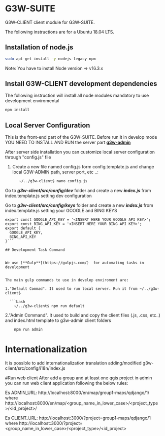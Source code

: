 # G3W-SUITE

G3W-CLIENT client module for G3W-SUITE.


The following instructions are for a Ubuntu 18.04 LTS.

## Installation of node.js

```bash
sudo apt-get install -y nodejs-legacy npm
```

Note: You have to install Node version => v16.3.x


## Install G3W-CLIENT development dependencies

The following instruction will install all node modules mandatory to use development enviromental

```bash
npm install
```

## Local Server Configuration

This is the front-end part of the G3W-SUITE. Before run it in develop mode YOU NEED TO INSTALL AND RUN the server part  [**g3w-admin**](https://github.com/g3w-suite/g3w-admin)

After server side installation you can customize local server configuration through "config.js" file


1) Create a new file named config.js form config.template.js and change local G3W-ADMIN path, server port, etc ..:

    ```bash
       ~/../g3w-client$ nano config.js
     ```
Go to ***g3w-client/src/config/dev*** folder and create a new ***index.js*** from index.template.js setting dev configuration

Go to ***g3w-client/src/config/keys*** folder and create a new ***index.js*** from index.template.js setting your GOOGLE and BING KEYS

```js{1,2}
export const GOOGLE_API_KEY = '<INSERT HERE YOUR GOOGLE API KEY>';
export const BING_API_KEY = '<INSERT HERE YOUR BING API KEY>';
export default {
  GOOGLE_API_KEY,
  BING_API_KEY
}```

## Development Task Command


We use [**Gulp**](https://gulpjs.com/)  for automating tasks in development


The main gulp commands to use in develop enviroment are:

1."Default Commad". It used to run local server. Run it from ~/../g3w-client$

  ```bash
    ~/../g3w-client$ npm run default
  ```
2."Admin Command". It used to build and copy the client files (.js, .css, etc..) and index.html template to g3w-admin client folders

  ```bash
      npm run admin
   ```

# Internationalization
It is possible to add internationalization translation adding/modified  g3w-client/src/config/i18n/index.js

#Run web client
After add a group and at least one qgis project in admin you can run web client application following the below rules:

Es ADMIN_URL: http://localhost:8000/en/map/group1-maps/qdjango/1/ where http://localhost:8000/en/map/<group_name_in_lower_case>/<project_type>/<id_project>/

Es CLIENT_URL: http://localhost:3000/?project=group1-maps/qdjango/1 where http://localhost:3000/?project=<group_name_in_lower_case>/<project_type>/<id_project>

